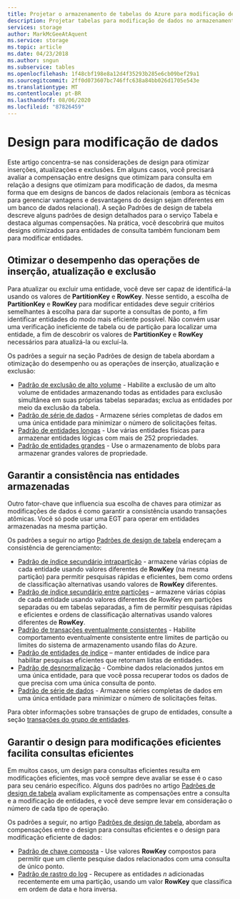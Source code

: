 ```yaml
---
title: Projetar o armazenamento de tabelas do Azure para modificação de dados | Microsoft Docs
description: Projetar tabelas para modificação de dados no armazenamento de tabelas do Azure. Otimizar as operações de inserção, atualização e exclusão. Garanta a consistência em suas entidades armazenadas.
services: storage
author: MarkMcGeeAtAquent
ms.service: storage
ms.topic: article
ms.date: 04/23/2018
ms.author: sngun
ms.subservice: tables
ms.openlocfilehash: 1f48cbf198e8a12d4f35293b285e6cb09bef29a1
ms.sourcegitcommit: 2ff0d073607bc746ffc638a84bb026d1705e543e
ms.translationtype: MT
ms.contentlocale: pt-BR
ms.lasthandoff: 08/06/2020
ms.locfileid: "87826459"
---
```

# <a name="design-for-data-modification"></a>Design para modificação de dados
Este artigo concentra-se nas considerações de design para otimizar inserções, atualizações e exclusões. Em alguns casos, você precisará avaliar a compensação entre designs que otimizam para consulta em relação a designs que otimizam para modificação de dados, da mesma forma que em designs de bancos de dados relacionais (embora as técnicas para gerenciar vantagens e desvantagens do design sejam diferentes em um banco de dados relacional). A seção Padrões de design de tabela descreve alguns padrões de design detalhados para o serviço Tabela e destaca algumas compensações. Na prática, você descobrirá que muitos designs otimizados para entidades de consulta também funcionam bem para modificar entidades.  

## <a name="optimize-the-performance-of-insert-update-and-delete-operations"></a>Otimizar o desempenho das operações de inserção, atualização e exclusão
Para atualizar ou excluir uma entidade, você deve ser capaz de identificá-la usando os valores de **PartitionKey** e **RowKey**. Nesse sentido, a escolha de **PartitionKey** e **RowKey** para modificar entidades deve seguir critérios semelhantes à escolha para dar suporte a consultas de ponto, a fim identificar entidades do modo mais eficiente possível. Não convém usar uma verificação ineficiente de tabela ou de partição para localizar uma entidade, a fim de descobrir os valores de **PartitionKey** e **RowKey** necessários para atualizá-la ou excluí-la.  

Os padrões a seguir na seção Padrões de design de tabela abordam a otimização do desempenho ou as operações de inserção, atualização e exclusão:  

* [Padrão de exclusão de alto volume](table-storage-design-patterns.md#high-volume-delete-pattern) - Habilite a exclusão de um alto volume de entidades armazenando todas as entidades para exclusão simultânea em suas próprias tabelas separadas; exclua as entidades por meio da exclusão da tabela.  
* [Padrão de série de dados](table-storage-design-patterns.md#data-series-pattern) - Armazene séries completas de dados em uma única entidade para minimizar o número de solicitações feitas.  
* [Padrão de entidades longas](table-storage-design-patterns.md#wide-entities-pattern) - Use várias entidades físicas para armazenar entidades lógicas com mais de 252 propriedades.  
* [Padrão de entidades grandes](table-storage-design-patterns.md#large-entities-pattern) - Use o armazenamento de blobs para armazenar grandes valores de propriedade.  

## <a name="ensure-consistency-in-your-stored-entities"></a>Garantir a consistência nas entidades armazenadas
Outro fator-chave que influencia sua escolha de chaves para otimizar as modificações de dados é como garantir a consistência usando transações atômicas. Você só pode usar uma EGT para operar em entidades armazenadas na mesma partição.  

Os padrões a seguir no artigo [Padrões de design de tabela](table-storage-design-patterns.md) endereçam a consistência de gerenciamento:  

* [Padrão de índice secundário intrapartição](table-storage-design-patterns.md#intra-partition-secondary-index-pattern) - armazene várias cópias de cada entidade usando valores diferentes de **RowKey** (na mesma partição) para permitir pesquisas rápidas e eficientes, bem como ordens de classificação alternativas usando valores de **RowKey** diferentes.  
* [Padrão de índice secundário entre partições](table-storage-design-patterns.md#inter-partition-secondary-index-pattern) – armazene várias cópias de cada entidade usando valores diferentes de RowKey em partições separadas ou em tabelas separadas, a fim de permitir pesquisas rápidas e eficientes e ordens de classificação alternativas usando valores diferentes de **RowKey**.  
* [Padrão de transações eventualmente consistentes](table-storage-design-patterns.md#eventually-consistent-transactions-pattern) - Habilite comportamento eventualmente consistente entre limites de partição ou limites do sistema de armazenamento usando filas do Azure.
* [Padrão de entidades de índice](table-storage-design-patterns.md#index-entities-pattern) – manter entidades de índice para habilitar pesquisas eficientes que retornam listas de entidades.  
* [Padrão de desnormalização](table-storage-design-patterns.md#denormalization-pattern) - Combine dados relacionados juntos em uma única entidade, para que você possa recuperar todos os dados de que precisa com uma única consulta de ponto.  
* [Padrão de série de dados](table-storage-design-patterns.md#data-series-pattern) - Armazene séries completas de dados em uma única entidade para minimizar o número de solicitações feitas.  

Para obter informações sobre transações de grupo de entidades, consulte a seção [transações do grupo de entidades](table-storage-design.md#entity-group-transactions).  

## <a name="ensure-your-design-for-efficient-modifications-facilitates-efficient-queries"></a>Garantir o design para modificações eficientes facilita consultas eficientes
Em muitos casos, um design para consultas eficientes resulta em modificações eficientes, mas você sempre deve avaliar se esse é o caso para seu cenário específico. Alguns dos padrões no artigo [Padrões de design de tabela](table-storage-design-patterns.md) avaliam explicitamente as compensações entre a consulta e a modificação de entidades, e você deve sempre levar em consideração o número de cada tipo de operação.  

Os padrões a seguir, no artigo [Padrões de design de tabela](table-storage-design-patterns.md), abordam as compensações entre o design para consultas eficientes e o design para modificação eficiente de dados:  

* [Padrão de chave composta](table-storage-design-patterns.md#compound-key-pattern) - Use valores **RowKey** compostos para permitir que um cliente pesquise dados relacionados com uma consulta de único ponto.  
* [Padrão de rastro do log](table-storage-design-patterns.md#log-tail-pattern) - Recupere as entidades *n* adicionadas recentemente em uma partição, usando um valor **RowKey** que classifica em ordem de data e hora inversa.  
